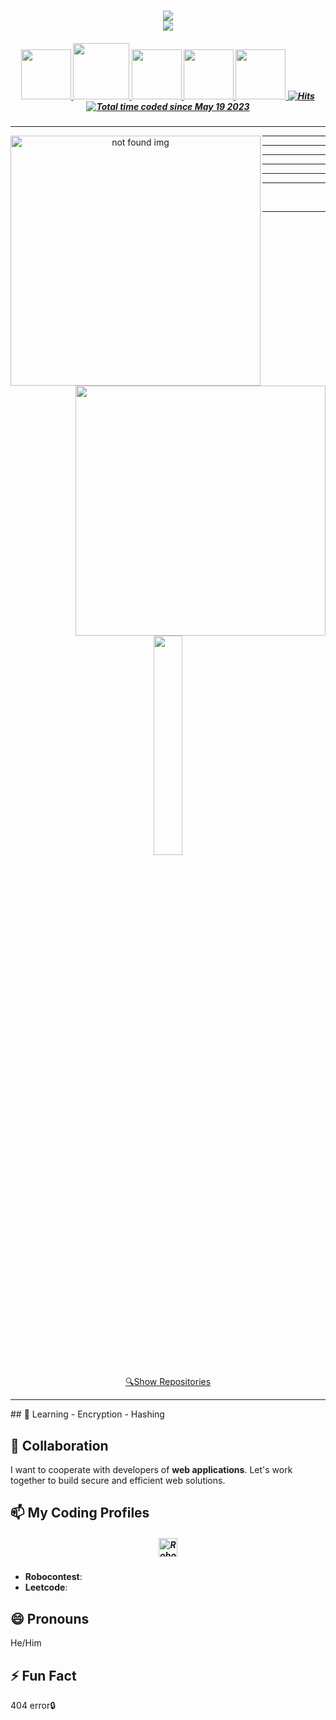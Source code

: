 <h1 align="center">
  <a href="">
    <img src="https://readme-typing-svg.herokuapp.com/?lines=Hi,+There!+👋;This+is+Maxsudbek👨‍💻&center=true&size=30&color=FF0000"><br>
    <img src="https://readme-typing-svg.herokuapp.com/?lines=;Pardayev&center=true&size=30&color=0000FF">
  </a>
</h1>

<h5 align="center">
   <a href="https://www.linkedin.com/in/maxsudbek-pardayev-798541260" title="LinkedIn Profile">
     <img width="80" src="https://img.shields.io/badge/linkedin-%230077B5.svg?style=for-the-badge&logo=linkedin&logoColor=white">
   </a>
   <a href="https://www.instagram.com/pardayev_maxsud" title="Insta Profile">
     <img width="90" src="https://img.shields.io/badge/instagram-%23E4405F.svg?style=for-the-badge&logo=Instagram&logoColor=white">
   </a>
   <a href="https://t.me/Pardayev_Maxsudbek1" title="TG Profile">
     <img width="80" src="https://img.shields.io/badge/Telegram-2CA5E0?style=for-the-badge&logo=telegram&logoColor=white">
   </a>
   <a href="https://t.me/Pardayev_Maxsudbek2" title="TG Profile">
     <img width="80" src="https://img.shields.io/badge/Telegram-2CA5E0?style=for-the-badge&logo=telegram&logoColor=white">
   </a>
   <a href="https://www.facebook.com/profile.php?id=100070846161557" title="FB Profile">
     <img width="80" src="https://img.shields.io/badge/Facebook-%231877F2.svg?style=for-the-badge&logo=Facebook&logoColor=white">
   </a>
   <a href="">
     <img alt="Hits" src="https://hits.sh/github.com/PMaxsudbek.svg?view=today-total"/>
   </a>
   <a href="">
     <img src="https://wakatime.com/badge/user/601c65c4-5a70-4304-98de-a4833f83a8f9.svg" alt="Total time coded since May 19 2023" />
   </a>
</h5>
<hr>
<p align=center>
  <div align=center>
    <a href="https://github.com/PMaxsudbek/" title="Go to Github profile">
      <img align="left" width=400 src="https://github-readme-streak-stats.herokuapp.com/?user=PMaxsudbek&theme=react&border=61dafb&hide_border=true" alt="not found img" />
    </a>
    <a href="https://github.com/PMaxsudbek/" title="Go to Github profile">
      <img align="right"  width=400 src="https://github-readme-stats.vercel.app/api?username=PMaxsudbek&show_icons=true&theme=react&border_color=61dafb&hide_border=true" />
    </a>
  </div>
</p>
<hr><hr><hr><hr><hr><hr><br><hr>
<p align=center>
  <a href="https://github.com/anuraghazra/github-readme-stats">
    <img style="width: 30%;" align="center" src="https://github-readme-stats.vercel.app/api/top-langs/?username=PMaxsudbek&hide=c%23,css,html%2b%2b,Cuda&title_color=61dafb&text_color=ffffff&icon_color=61dafb&bg_color=20232a&langs_count=8&layout=compact&border_color=61dafb&hide_border=true" />
  </a>
</p>
<div align=center>
  <a href="https://github.com/PMaxsudbek?tab=repositories">
    🔍<span>Show Repositories</span>
  </a>
</div>
<hr>
## 🌱 Learning
- Encryption
- Hashing

## 💞️ Collaboration
I want to cooperate with developers of **web applications**. Let's work together to build secure and efficient web solutions.
## 📫 My Coding Profiles
<h5 align="center">
   <a href="https://robocontest.uz/profile/pmaxsudbek" title="Robocontest Profile" target="_BLANK">
      <img width="30" src="https://robocontest.uz/favicon.png" alt="Robocontest Logo">
   </a>
</h5>



- **Robocontest**: []()
- **Leetcode**: []()
## 😄 Pronouns
He/Him
## ⚡ Fun Fact
404 error🔒
